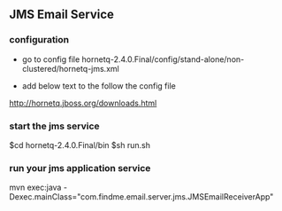 ## JMS Email Service ##

### configuration ###
- go to config file
  hornetq-2.4.0.Final/config/stand-alone/non-clustered/hornetq-jms.xml 
  
- add below text to the follow the config file

   <queue name="emailQueue">
      <entry name="/queue/emailQueue"/>
   </queue>

http://hornetq.jboss.org/downloads.html

### start the jms service ###
$cd hornetq-2.4.0.Final/bin
$sh run.sh

### run your jms application service ###
mvn exec:java -Dexec.mainClass="com.findme.email.server.jms.JMSEmailReceiverApp"